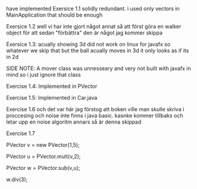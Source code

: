 
have implemented 
Exersice 1.1
solidly redundant. i used only vectors in MainApplication that should be enough

Exersice 1.2 
well vi har inte gjort något annat så att först göra en walker object för att sedan "förbättra" den är något jag kommer skippa

Exersice 1.3:
acually showing 3d did not work on linux for javafx so whatever we skip that
but the ball acually moves in 3d it only looks as if its in 2d


SIDE NOTE:
A mover class was unnesseary and very not built with javafx in mind so i just ignore that class


Exercise 1.4:
Implemented in PVector

Exercise 1.5: 
Implemented in Car.java

Exercise 1.6 
och det var här jag förstog att boken ville man skulle skriva i proccesing och noise inte finns i java basic. 
kasnke kommer tillbaks och letar upp en noise algoritm annars så är denna skippad

Exercise 1.7 

PVector v = new PVector(1,5);

PVector u = PVector.mult(v,2); 

PVector w = PVector.sub(v,u);

w.div(3);

